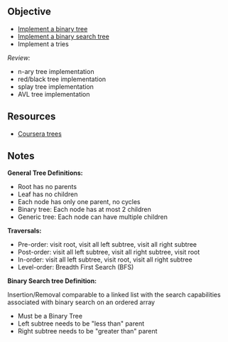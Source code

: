 ## Objective

* [Implement a binary tree](src/main/java/com/github/noconnor/reference/BinaryTree.java)
* [Implement a binary search tree](src/main/java/com/github/noconnor/reference/BinarySearchTree.java)
* Implement a tries

*Review:*
* n-ary tree implementation
* red/black tree implementation
* splay tree implementation
* AVL tree implementation

## Resources

* [Coursera trees](https://www.coursera.org/learn/data-structures-optimizing-performance/lecture/ovovP/core-trees)

## Notes

**General Tree Definitions:**

* Root has no parents
* Leaf has no children
* Each node has only one parent, no cycles
* Binary tree: Each node has at most 2 children
* Generic tree: Each node can have multiple children


**Traversals:**

* Pre-order: visit root, visit all left subtree, visit all right subtree
* Post-order: visit all left subtree, visit all right subtree, visit root
* In-order: visit all left subtree, visit root, visit all right subtree
* Level-order: Breadth First Search (BFS)


**Binary Search tree Definition:**

Insertion/Removal comparable to a linked list with the search capabilities associated with binary search on an ordered array 

* Must be a Binary Tree
* Left subtree needs to be "less than" parent
* Right subtree needs to be "greater than" parent


